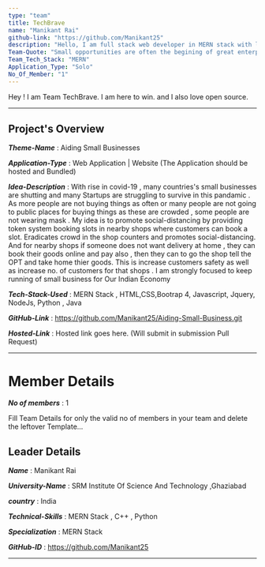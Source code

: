 ```yaml
---
type: "team"                                                        
title: TechBrave
name: "Manikant Rai"
github-link: "https://github.com/Manikant25"
description: "Hello, I am full stack web developer in MERN stack with litle experience. I have made small websites and web aplications . Other than that I know itermediate ML in supervised learning . At last I know C,C++ and python "
Team-Quote: "Small opportunities are often the begining of great enterprises"
Team_Tech_Stack: "MERN"
Application_Type: "Solo"
No_Of_Member: "1"
---
```


Hey ! I am Team TechBrave. I am here to win. and I also love open source.

---

## Project's Overview

_**Theme-Name**_ : Aiding Small Businesses

_**Application-Type**_ :   Web Application | Website (The Application should be hosted and Bundled)

_**Idea-Description**_ : With rise in covid-19 , many countries's small businesses are shutting and many Startups are struggling to survive in this pandamic . As more people are not buying things as often or many people are not going to public places for buying things as these are crowded , some people are not wearing mask . My idea is to promote social-distancing by providing token system booking slots in nearby shops where customers can book a slot. Eradicates crowd in the shop counters and promotes social-distancing.
And for nearby shops if someone does not want delivery at home , they can book their goods online and pay also , then they can to go the shop tell the OPT and take home thier goods. This is increase customers safety as well as increase no. of customers for that shops . I am strongly focused to keep running of small business for Our Indian Economy 

_**Tech-Stack-Used**_ : MERN Stack , HTML,CSS,Bootrap 4, Javascript, Jquery, NodeJs, Python , Java

_**GitHub-Link**_ :  https://github.com/Manikant25/Aiding-Small-Business.git

_**Hosted-Link**_ :    Hosted link goes here. (Will submit in submission Pull Request)

---

# Member Details

_**No of members**_ : 1

Fill Team Details for only the valid no of members in your team and delete the leftover Template...

## Leader Details

_**Name**_ :  Manikant Rai

_**University-Name**_ : SRM Institute Of Science And Technology ,Ghaziabad

_**country**_ : India
 
_**Technical-Skills**_ : MERN Stack , C++ , Python 

_**Specialization**_ : MERN Stack

_**GitHub-ID**_ : https://github.com/Manikant25 

---


